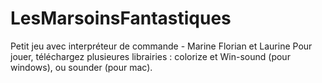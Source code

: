 # LesMarsoinsFantastiques
Petit jeu avec interpréteur de commande - Marine Florian et Laurine
Pour jouer, téléchargez plusieures librairies : colorize et Win-sound (pour windows), ou sounder (pour mac).
